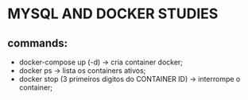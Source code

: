 # MYSQL AND DOCKER STUDIES

## commands:
- docker-compose up (-d) -> cria container docker;
- docker ps -> lista os containers ativos;
- docker stop (3 primeiros digitos do CONTAINER ID) -> interrompe o container;